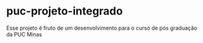 # puc-projeto-integrado
Esse projeto é fruto de um desenvolvimento para o curso de pós graduação da PUC Minas
